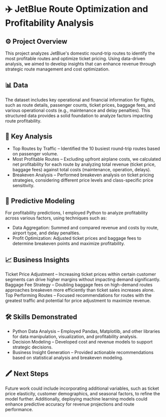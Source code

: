 # ✈️ JetBlue Route Optimization and Profitability Analysis

## ⚙️ Project Overview

This project analyzes JetBlue's domestic round-trip routes to identify the most profitable routes and optimize ticket pricing. Using data-driven analysis, we aimed to develop insights that can enhance revenue through strategic route management and cost optimization.

## 📊 Data

The dataset includes key operational and financial information for flights, such as route details, passenger counts, ticket prices, baggage fees, and various operational costs (e.g., maintenance and delay penalties). This structured data provides a solid foundation to analyze factors impacting route profitability.

## 🔎 Key Analysis

- Top Routes by Traffic – Identified the 10 busiest round-trip routes based on passenger volume.
- Most Profitable Routes – Excluding upfront airplane costs, we calculated net profitability for each route by analyzing total revenue (ticket price, baggage fees) against total costs (maintenance, operation, delays).
- Breakeven Analysis – Performed breakeven analysis on ticket pricing strategies, considering different price levels and class-specific price sensitivity.

## 💼 Predictive Modeling

For profitability predictions, I employed Python to analyze profitability across various factors, using techniques such as:

- Data Aggregation: Summed and compared revenue and costs by route, airport type, and delay penalties.
- Profit Optimization: Adjusted ticket prices and baggage fees to determine breakeven points and maximize profitability.

## 📈 Business Insights

Ticket Price Adjustment – Increasing ticket prices within certain customer segments can drive higher margins without impacting demand significantly.
Baggage Fee Strategy – Doubling baggage fees on high-demand routes approaches breakeven more efficiently than ticket sales increases alone.
Top Performing Routes – Focused recommendations for routes with the greatest traffic and potential for price adjustment to maximize revenue.

## 🛠️ Skills Demonstrated

- Python Data Analysis – Employed Pandas, Matplotlib, and other libraries for data manipulation, visualization, and profitability analysis.
- Decision Modeling – Developed cost and revenue models to support strategic decisions.
- Business Insight Generation – Provided actionable recommendations based on statistical analysis and breakeven modeling.

## 🖍️ Next Steps

Future work could include incorporating additional variables, such as ticket price elasticity, customer demographics, and seasonal factors, to refine the model further. Additionally, deploying machine learning models could enhance predictive accuracy for revenue projections and route performance.
